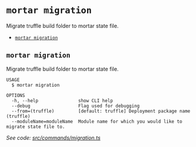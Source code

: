 `mortar migration`
==================

Migrate truffle build folder to mortar state file.

* [`mortar migration`](#mortar-migration)

## `mortar migration`

Migrate truffle build folder to mortar state file.

```
USAGE
  $ mortar migration

OPTIONS
  -h, --help               show CLI help
  --debug                  Flag used for debugging
  --from=(truffle)         [default: truffle] Deployment package name (truffle)
  --moduleName=moduleName  Module name for which you would like to migrate state file to.
```

_See code: [src/commands/migration.ts](https://github.com/Tenderly/mortar-tenderly/blob/main/src/commands/migration.ts)_

